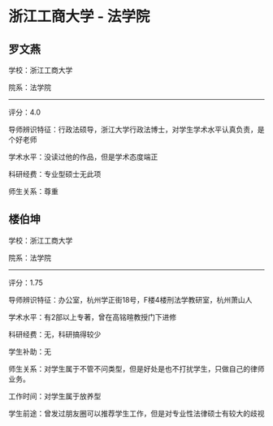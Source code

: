 # 浙江工商大学 - 法学院

## 罗文燕

学校：浙江工商大学

院系：法学院

* * *

评分：4.0

导师辨识特征：行政法硕导，浙江大学行政法博士，对学生学术水平认真负责，是个好老师

学术水平：没读过他的作品，但是学术态度端正

科研经费：专业型硕士无此项

师生关系：尊重

## 楼伯坤

学校：浙江工商大学

院系：法学院

* * *

评分：1.75

导师辨识特征：办公室，杭州学正街18号，F楼4楼刑法学教研室，杭州萧山人

学术水平：有2部以上专著，曾在高铭暄教授门下进修

科研经费：无，科研搞得较少

学生补助：无

师生关系：对学生属于不管不问类型，但是好处是也不打扰学生，只做自己的律师业务。

工作时间：对学生属于放养型

学生前途：曾发过朋友圈可以推荐学生工作，但是对专业性法律硕士有较大的歧视